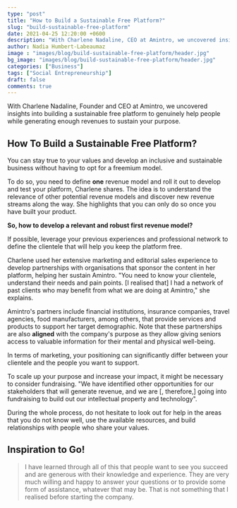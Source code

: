 ```yaml
---
type: "post"
title: "How to Build a Sustainable Free Platform?"
slug: "build-sustainable-free-platform"
date: 2021-04-25 12:20:00 +0600
description: "With Charlene Nadaline, CEO at Amintro, we uncovered insights into building a sustainable free platform."
author: Nadia Humbert-Labeaumaz
image : "images/blog/build-sustainable-free-platform/header.jpg"
bg_image: "images/blog/build-sustainable-free-platform/header.jpg"
categories: ["Business"]
tags: ["Social Entrepreneurship"]
draft: false
comments: true
---
```


With Charlene Nadaline, Founder and CEO at Amintro, we uncovered insights into building a sustainable free platform to genuinely help people while generating enough revenues to sustain your purpose.

<!--more-->

## How To Build a Sustainable Free Platform?

You can stay true to your values and develop an inclusive and sustainable business without having to opt for a freemium model.

To do so, you need to define **one** revenue model and roll it out to develop and test your platform, Charlene shares. The idea is to understand the relevance of other potential revenue models and discover new revenue streams along the way. She highlights that you can only do so once you have built your product.

**So, how to develop a relevant and robust first revenue model?**

If possible, leverage your previous experiences and professional network to define the clientele that will help you keep the platform free.

Charlene used her extensive marketing and editorial sales experience to develop partnerships with organisations that sponsor the content in her platform, helping her sustain Amintro. "You need to know your clientele, understand their needs and pain points. [I realised that] I had a network of past clients who may benefit from what we are doing at Amintro," she explains.

Amintro's partners include financial institutions, insurance companies, travel agencies, food manufacturers, among others, that provide services and products to support her target demographic. Note that these partnerships are also **aligned** with the company's purpose as they allow giving seniors access to valuable information for their mental and physical well-being.

In terms of marketing, your positioning can significantly differ between your clientele and the people you want to support.

To scale up your purpose and increase your impact, it might be necessary to consider fundraising. "We have identified other opportunities for our stakeholders that will generate revenue, and we are [, therefore,] going into fundraising to build out our intellectual property and technology".

During the whole process, do not hesitate to look out for help in the areas that you do not know well, use the available resources, and build relationships with people who share your values.

## Inspiration to Go!

> I have learned through all of this that people want to see you succeed and are generous with their knowledge and experience. They are very much willing and happy to answer your questions or to provide some form of assistance, whatever that may be. That is not something that I realised before starting the company.
